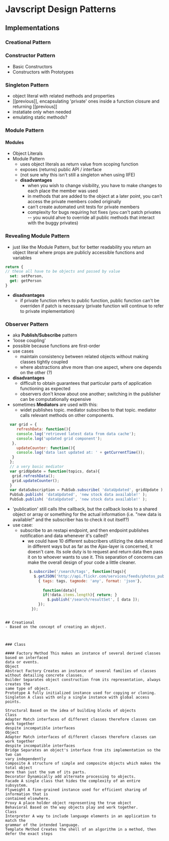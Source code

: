 # Javscript Design Patterns

## Implementations

### Creational Pattern

### Constructor Pattern
- Basic Constructors
- Constructors with Prototypes

### Singleton Pattern
- object literal with related methods and properties
- [[previous]], encapsulating 'private' ones inside a function closure and returning [[previous]]
- instatiate only when needed
- emulating static methods?

### Module Pattern

#### Modules
- Object Literals
- Module Pattern
  - uses object literals as return value from scoping function
  - exposes (returns) public API / interface
  - (not sure why this isn't still a singleton when using IIFE)
  - **disadvantages**
    - when you wish to change visibility, you have to make changes to each place the member was used
    - in methods that are added to the object at a later point, you can't access the private members coded originally
    - can't create automated unit tests for private members
    - complexity for bugs requiring hot fixes (you can't patch privates -- you would ahve to override all public methods that interact with the buggy privates)

### Revealing Module Pattern
- just like the Module Pattern, but for better readability you return an object literal where props are publicly accessible functions and variables
```js
return {
// these all have to be objects and passed by value
  set: setPerson,
  get: getPerson
}
```
- **disadvantages**
  - if private function refers to public function, public function can't be overriden if patch is necessary (private function will continue to refer to private implementation)
 
### Observer Pattern
- aka **Publish/Subscribe** pattern
- 'loose coupling'
- possible because functions are first-order 
- use cases
  - maintain consistency between related objects without making classes tightly coupled
  - where abstractions ahve more than one aspect, where one depends on the other (?)
- **disadvantages**
  - difficult to obtain guarantees that particular parts of application functioning as expected
  - observers don't know about one another; switching in the publisher can be computationally expensive
- sometimes **Mediators** are used with this:
  - widet publishes topic. mediator subscribes to that topic. mediator calls relevant methods on other components.
```js
  var grid = {
     refreshData: function(){
     console.log('retrieved latest data from data cache');
     console.log('updated grid component');
   },
     updateCounter: function(){
     console.log('data last updated at: ' + getCurrentTime());
   }
  };
  // a very basic mediator
  var gridUpdate = function(topics, data){
   grid.refreshData();
   grid.updateCounter();
  }
  var dataSubscription = PubSub.subscribe( 'dataUpdated', gridUpdate );
  PubSub.publish( 'dataUpdated', 'new stock data available!' );
  PubSub.publish( 'dataUpdated', 'new stock data available!' );
```
- 'publication' still calls lthe callback, but the callback looks to a shared object or array or something for the actual information (i.e. "new data is available!" and the subscriber has to check it out itself?)
- use case:
  - subscribe to an restapi endpoint, and then endpoint publishes notification and data whenever it's called?
    - we could have 10 different subscribers utilizing the data returned in different ways but as far as the Ajax-layer is concerned, it doesn't care. Its sole duty is to request and return data then pass it on to whoever wants to use it. This separation of concerns can make the overall design of your code a little cleaner.
    ```js
        $.subscribe('/search/tags', function(tags){
          $.getJSON('http://api.flickr.com/services/feeds/photos_public.gne?jsoncallback=?',
            { tags: tags, tagmode: 'any', format: 'json'},
            
              function(data){
              if(!data.items.length){ return; }
                $.publish('/search/resultSet', [ data ]);
            });
         });
 ```

## Creational
- Based on the concept of creating an object.



### Class

#### Factory Method This makes an instance of several derived classes based on interfaced
data or events.
Object
Abstract Factory Creates an instance of several families of classes without detailing concrete classes.
Builder Separates object construction from its representation, always creates the
same type of object.
Prototype A fully initialized instance used for copying or cloning.
Singleton A class with only a single instance with global access points.

Structural Based on the idea of building blocks of objects
Class
Adapter Match interfaces of different classes therefore classes can work together
despite incompatible interfaces
Object
Adapter Match interfaces of different classes therefore classes can work together
despite incompatible interfaces
Bridge Separates an object's interface from its implementation so the two can
vary independently
Composite A structure of simple and composite objects which makes the total object
more than just the sum of its parts.
Decorator Dynamically add alternate processing to objects.
Facade A single class that hides the complexity of an entire subsystem.
Flyweight A fine-grained instance used for efficient sharing of information that is
contained elsewhere.
Proxy A place holder object representing the true object
Behavioral Based on the way objects play and work together.
Class
Interpreter A way to include language elements in an application to match the
grammar of the intended language.
Template Method Creates the shell of an algorithm in a method, then defer the exact steps
